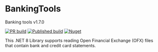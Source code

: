 # BankingTools
Banking tools v1.7.0

[![PR build](https://github.com/jim-dale/BankingTools/actions/workflows/ofxnet-pr.yml/badge.svg)](https://github.com/jim-dale/BankingTools/actions/workflows/ofxnet-pr.yml)
[![Published build](https://github.com/jim-dale/BankingTools/actions/workflows/ofxnet-publish.yml/badge.svg)](https://github.com/jim-dale/BankingTools/actions/workflows/ofxnet-publish.yml)
[![Nuget](https://img.shields.io/nuget/v/OfxNet)](https://www.nuget.org/packages/OfxNet/)

This .NET 8 Library supports reading Open Financial Exchange (OFX) files that contain bank and credit card statements.
